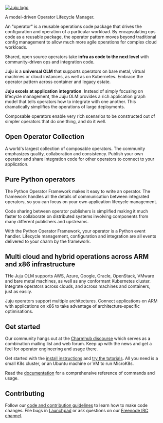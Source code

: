 [![Juju logo](doc/juju-logo.png?raw=true)](https://juju.is/)

A model-driven Operator Lifecycle Manager.

An "operator" is a reusable operations code package that drives the
configuration and operation of a particular workload. By encapsulating ops
code as a reusable package, the operator pattern moves beyond traditional
config management to allow much more agile operations for complex cloud
workloads.

Shared, open source operators take **infra as code to the next level** with
community-driven ops and integration code.

Juju is a **universal OLM** that supports operators on bare metal, virtual
machines or cloud instances, as well as on Kubernetes. Embrace the operator
pattern across container and legacy estate.

**Juju excels at application integration**. Instead of simply focusing on
lifecycle management, the Juju OLM provides a rich application graph model
that tells operators how to integrate with one another. This dramatically
simplifies the operations of large deployments.

Composable operators enable very rich scenarios to be constructed out of
simpler operators that do one thing, and do it well.

## Open Operator Collection

A world's largest collection of composable operators. The community
emphasizes quality, collaboration and consistency. Publish your own operator
and share integration code for other operators to connect to your
application.

## Pure Python operators

The Python Operator Framework makes it easy to write an operator. The
framework handles all the details of communication between integrated
operators, so you can focus on your own application lifecycle management.

Code sharing between operator publishers is simplified making it much faster
to collaborate on distributed systems involving components from many
different publishers and upstreams.

With the Python Operator Framework, your operator is a Python event handler.
Lifecycle management, configuration and integration are all events delivered
to your charm by the framework.

## Multi cloud and hybrid operations across ARM and x86 infrastructure

THe Juju OLM supports AWS, Azure, Google, Oracle, OpenStack, VMware and bare
metal machines, as well as any conformant Kubernetes cluster. Integrate
operators across clouds, and across machines and containers, just as easily.

Juju operators support multiple architectures. Connect applications on ARM
with applications on x86 to take advantage of architecture-specific
optimisations.

## Get started

Our community hangs out at the [Charmhub
discourse](https://discourse.jujucharms.com/) which serves as a combination
mailing list and web forum. Keep up with the news and get a feel for
operator engineering and usage there.

Get started with the [install instructions](https://juju.is/docs/installing)
and [try the
tutorials](https://juju.is/docs/tutorials). All you need is a small K8s
cluster, or an Ubuntu machine or VM to run MicroK8s.

Read the [documentation](https://juju.is/docs) for a comprehensive reference
of commands and usage.

## Contributing

Follow our [code and contribution guidelines](CONTRIBUTING.md) to learn how
to make code changes. File bugs in
[Launchpad](https://bugs.launchpad.net/juju/+filebug) or ask questions on
our [Freenode IRC channel](https://webchat.freenode.net/#juju).

